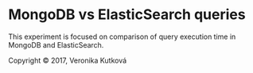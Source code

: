 # MongoDB vs ElasticSearch queries

This experiment is focused on comparison of query execution time in MongoDB and ElasticSearch.

Copyright © 2017, Veronika Kutková